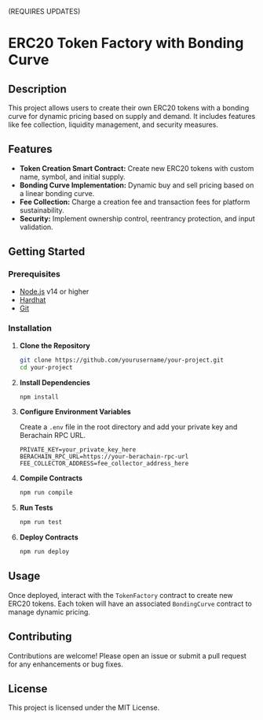 (REQUIRES UPDATES)

# ERC20 Token Factory with Bonding Curve

## Description

This project allows users to create their own ERC20 tokens with a bonding curve for dynamic pricing based on supply and demand. It includes features like fee collection, liquidity management, and security measures.

## Features

- **Token Creation Smart Contract:** Create new ERC20 tokens with custom name, symbol, and initial supply.
- **Bonding Curve Implementation:** Dynamic buy and sell pricing based on a linear bonding curve.
- **Fee Collection:** Charge a creation fee and transaction fees for platform sustainability.
- **Security:** Implement ownership control, reentrancy protection, and input validation.

## Getting Started

### Prerequisites

- [Node.js](https://nodejs.org/en/) v14 or higher
- [Hardhat](https://hardhat.org/getting-started/)
- [Git](https://git-scm.com/)

### Installation

1. **Clone the Repository**

   ```bash
   git clone https://github.com/yourusername/your-project.git
   cd your-project
   ```

2. **Install Dependencies**

   ```bash
   npm install
   ```

3. **Configure Environment Variables**

   Create a `.env` file in the root directory and add your private key and Berachain RPC URL.

   ```env
   PRIVATE_KEY=your_private_key_here
   BERACHAIN_RPC_URL=https://your-berachain-rpc-url
   FEE_COLLECTOR_ADDRESS=fee_collector_address_here
   ```

4. **Compile Contracts**

   ```bash
   npm run compile
   ```

5. **Run Tests**

   ```bash
   npm run test
   ```

6. **Deploy Contracts**

   ```bash
   npm run deploy
   ```

## Usage

Once deployed, interact with the `TokenFactory` contract to create new ERC20 tokens. Each token will have an associated `BondingCurve` contract to manage dynamic pricing.

## Contributing

Contributions are welcome! Please open an issue or submit a pull request for any enhancements or bug fixes.

## License

This project is licensed under the MIT License.
